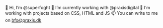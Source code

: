 👋 Hi, I’m @superfoght
🔨 I’m currently working with @praxisdigital
🎨 I’m working with projects based on CSS, HTML and JS
📫 You can write to me on bfo@praxis.dk

<!---
superfoght/superfoght is a ✨ special ✨ repository because its `README.md` (this file) appears on your GitHub profile.
You can click the Preview link to take a look at your changes.
--->
